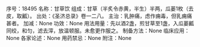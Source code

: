序号：18495
名称：甘草饮
组成：甘草（半炙令赤黄，半生）半两，瓜蒌1枚（去皮，取瓤）。
出处：《圣济总录》卷一二八。
主治：乳肿痛，虑作痈毒，但乳痈痛甚者。
加减：None
功效：None
用法用量：先以酒2盏，煎甘草至1盏，入瓜蒌瓤同绞，和匀，滤去滓，放温顿服。未愈更作服之。
制备方法：None
临床应用：None
各家论述：None
用药禁忌：None
附注：None
